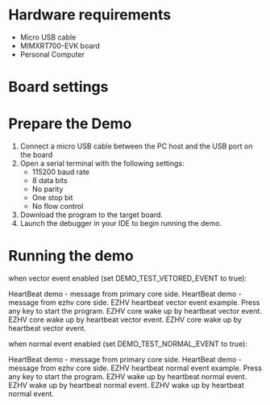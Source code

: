 Hardware requirements
=====================
- Micro USB cable
- MIMXRT700-EVK board
- Personal Computer

Board settings
============ 

Prepare the Demo
===============
1.  Connect a micro USB cable between the PC host and the USB port on the board
2.  Open a serial terminal with the following settings:
    - 115200 baud rate
    - 8 data bits
    - No parity
    - One stop bit
    - No flow control
3.  Download the program to the target board.
4.  Launch the debugger in your IDE to begin running the demo.

Running the demo
================
when vector event enabled (set DEMO_TEST_VETORED_EVENT to true):

HeartBeat demo - message from primary core side.
HeartBeat demo - message from ezhv core side.
EZHV heartbeat vector event example.
Press any key to start the program.
EZHV core wake up by heartbeat vector event.
EZHV core wake up by heartbeat vector event.
EZHV core wake up by heartbeat vector event.


when normal event enabled (set DEMO_TEST_NORMAL_EVENT to true):

HeartBeat demo - message from primary core side.
HeartBeat demo - message from ezhv core side.
EZHV heartbeat normal event example.
Press any key to start the program.
EZHV wake up by heartbeat normal event.
EZHV wake up by heartbeat normal event.
EZHV wake up by heartbeat normal event.

